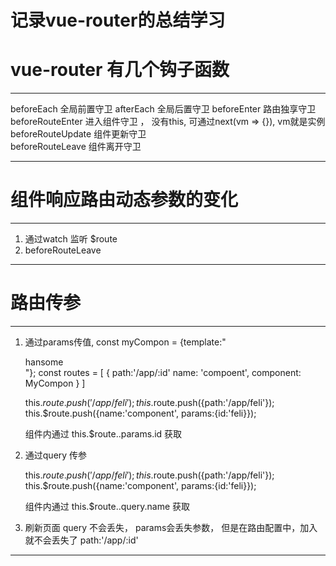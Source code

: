 # 记录vue-router的总结学习
# vue-router 有几个钩子函数
***
  beforeEach  全局前置守卫
  afterEach 全局后置守卫
  beforeEnter 路由独享守卫
  beforeRouteEnter  进入组件守卫 ， 没有this, 可通过next(vm => {}),  vm就是实例
  beforeRouteUpdate  组件更新守卫  
  beforeRouteLeave  组件离开守卫
***
# 组件响应路由动态参数的变化
***
  1. 通过watch 监听 $route
  2. beforeRouteLeave 
***
# 路由传参
***
  1. 通过params传值, 
     const myCompon = {template:"<div>hansome</div>"};
     const routes = [
         {
             path:'/app/:id'
             name: 'compoent',
             component: MyCompon
         }
     ]

     <router-view to="/app/feli">
     <router-view :to="{path: '/app/feli'}">
     <router-view :to="{name: 'component', params:{id:feli}}">

     this.$route.push('/app/feli');
     this.$route.push({path:'/app/feli'});
     this.$route.push({name:'component', params:{id:'feli}});

     组件内通过 this.$route..params.id 获取
2. 通过query 传参
     <router-view to="/app/feli?name=Lee">
     <router-view :to="{path: '/app/feli?name=Lee'}">
     <router-view :to="{name: 'component', params:{id:feli}, query:{name: 'Lee'}}">

     this.$route.push('/app/feli');
     this.$route.push({path:'/app/feli'});
     this.$route.push({name:'component', params:{id:'feli}});

     组件内通过 this.$route..query.name 获取

3. 刷新页面 query 不会丢失， params会丢失参数， 但是在路由配置中，加入就不会丢失了  path:'/app/:id'
     
***